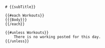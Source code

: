 ~~~ {.layout-section.layout-section-white}

# {{subTitle}}

{{#each Workouts}}
{{{Body}}}
{{/each}}

{{#unless Workouts}}
    There is no working posted for this day.
{{/unless}}

~~~